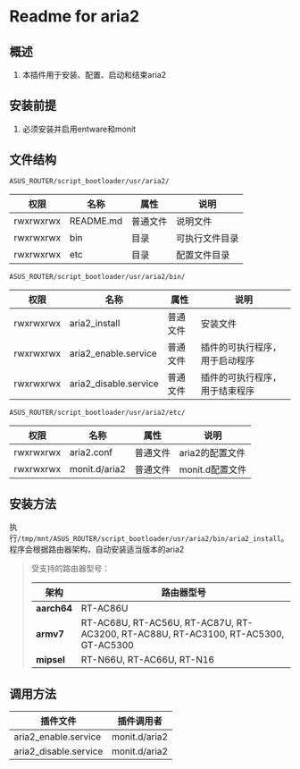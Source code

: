 # Readme for aria2

## 概述

1. 本插件用于安装、配置、启动和结束aria2

## 安装前提

1. 必须安装并启用entware和monit

## 文件结构

`ASUS_ROUTER/script_bootloader/usr/aria2/`

| 权限      | 名称      | 属性     | 说明           |
| --------- | --------- | -------- | -------------- |
| rwxrwxrwx | README.md | 普通文件 | 说明文件       |
| rwxrwxrwx | bin       | 目录     | 可执行文件目录 |
| rwxrwxrwx | etc       | 目录     | 配置文件目录   |

`ASUS_ROUTER/script_bootloader/usr/aria2/bin/`

| 权限      | 名称                  | 属性     | 说明                           |
| --------- | --------------------- | -------- | ------------------------------ |
| rwxrwxrwx | aria2_install         | 普通文件 | 安装文件                       |
| rwxrwxrwx | aria2_enable.service  | 普通文件 | 插件的可执行程序，用于启动程序 |
| rwxrwxrwx | aria2_disable.service | 普通文件 | 插件的可执行程序，用于结束程序 |

`ASUS_ROUTER/script_bootloader/usr/aria2/etc/`

| 权限      | 名称          | 属性     | 说明            |
| --------- | ------------- | -------- | --------------- |
| rwxrwxrwx | aria2.conf    | 普通文件 | aria2的配置文件 |
| rwxrwxrwx | monit.d/aria2 | 普通文件 | monit.d配置文件 |

## 安装方法

执行`/tmp/mnt/ASUS_ROUTER/script_bootloader/usr/aria2/bin/aria2_install`。程序会根据路由器架构，自动安装适当版本的aria2

   > 受支持的路由器型号：
   >
   > | 架构        | 路由器型号                                                                         |
   > | ----------- | ---------------------------------------------------------------------------------- |
   > | **aarch64** | RT-AC86U                                                                           |
   > | **armv7**   | RT-AC68U, RT-AC56U, RT-AC87U, RT-AC3200, RT-AC88U, RT-AC3100, RT-AC5300, GT-AC5300 |
   > | **mipsel**  | RT-N66U, RT-AC66U, RT-N16                                                          |

## 调用方法

| 插件文件              | 插件调用者    |
| ------------------    | ------------  |
| aria2_enable.service  | monit.d/aria2 |
| aria2_disable.service | monit.d/aria2 |